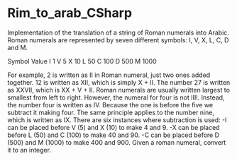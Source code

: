 # Rim_to_arab_CSharp
Implementation of the translation of a string of Roman numerals into Arabic.
Roman numerals are represented by seven different symbols: I, V, X, L, C, D and M.

Symbol       Value
I             1
V             5
X             10
L             50
C             100
D             500
M             1000

For example, 2 is written as II in Roman numeral, just two ones added together. 12 is written as XII, which is simply X + II. The number 27 is written as XXVII, which is XX + V + II.
Roman numerals are usually written largest to smallest from left to right. However, the numeral for four is not IIII. Instead, the number four is written as IV. Because the one is before the five we subtract it making four. The same principle applies to the number nine, which is written as IX. There are six instances where subtraction is used:
-I can be placed before V (5) and X (10) to make 4 and 9. 
-X can be placed before L (50) and C (100) to make 40 and 90. 
-C can be placed before D (500) and M (1000) to make 400 and 900.
Given a roman numeral, convert it to an integer.

